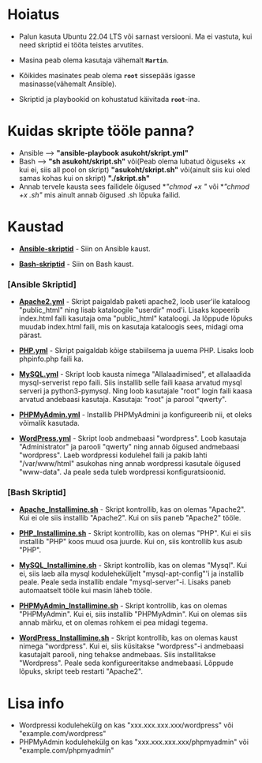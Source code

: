 # Hoiatus
* Palun kasuta Ubuntu 22.04 LTS või sarnast versiooni.
Ma ei vastuta, kui need skriptid ei tööta teistes arvutites.

* Masina peab olema kasutaja vähemalt **`Martin`**.
* Kõikides masinates peab olema **`root`** sissepääs igasse masinasse(vähemalt Ansible).
* Skriptid ja playbookid on kohustatud käivitada **`root`**-ina.

# Kuidas skripte tööle panna?
* Ansible --> **"ansible-playbook asukoht/skript.yml"**
* Bash --> **"sh asukoht/skript.sh"** või(Peab olema lubatud õiguseks +x kui ei, siis all pool on skript) **"asukoht/skript.sh"** või(ainult siis kui oled samas kohas kui on skript) **"./skript.sh"**
* Annab tervele kausta sees failidele õigused **"chmod +x *"** või **"chmod +x *.sh"** mis ainult annab õigused .sh lõpuka failid.

# Kaustad
* [__Ansible-skriptid__](https://github.com/CYAHUB/AHLS-Skriptid/tree/main/Ansible-skriptid) - Siin on Ansible kaust.

* [__Bash-skriptid__](https://github.com/CYAHUB/AHLS-Skriptid/tree/main/Bash-skriptid) - Siin on Bash kaust.

### [Ansible Skriptid]

* [__Apache2.yml__](https://github.com/CYAHUB/AHLS-Skriptid/blob/main/Ansible-skriptid/Apache2.yml) - Skript paigaldab paketi apache2, loob user'ile kataloog "public_html" ning lisab kataloogile "userdir" mod'i. Lisaks kopeerib index.html faili kasutaja oma "public_html" kataloogi. Ja lõppude lõpuks muudab index.html faili, mis on kasutaja kataloogis sees, midagi oma pärast.

* [__PHP.yml__](https://github.com/CYAHUB/AHLS-Skriptid/blob/main/Ansible-skriptid/PHP.yml) - Skript paigaldab kõige stabiilsema ja uuema PHP. Lisaks loob phpinfo.php faili ka. 

* [__MySQL.yml__](https://github.com/CYAHUB/AHLS-Skriptid/blob/main/Ansible-skriptid/MySQL.yml) - Skript loob kausta nimega "Allalaadimised", et allalaadida mysql-serverist repo faili. Siis installib selle faili kaasa arvatud mysql serveri ja python3-pymysql. Ning loob kasutajale "root" login faili kaasa arvatud andebaasi kasutaja. Kasutaja: "root" ja parool "qwerty".

* [__PHPMyAdmin.yml__](https://github.com/CYAHUB/AHLS-Skriptid/blob/main/Ansible-skriptid/PHPMyAdmin.yml) - Installib PHPMyAdmini ja konfigureerib nii, et oleks võimalik kasutada.

* [__WordPress.yml__](https://github.com/CYAHUB/AHLS-Skriptid/blob/main/Ansible-skriptid/WordPress.yml) - Skript loob andmebaasi "wordpress". Loob kasutaja "Administrator" ja parooli "qwerty" ning annab õigused andmebaasi "wordpress". Laeb wordpressi kodulehel faili ja pakib lahti "/var/www/html" asukohas ning annab wordpressi kasutale õigused "www-data". Ja peale seda tuleb wordpressi konfiguratsioonid.

### [Bash Skriptid]

* [__Apache_Installimine.sh__](https://github.com/CYAHUB/AHLS-Skriptid/blob/main/Bash-skriptid/Apache_Installimine.sh) - Skript kontrollib, kas on olemas "Apache2". Kui ei ole siis installib "Apache2". Kui on siis paneb "Apache2" tööle.

* [__PHP_Installimine.sh__](https://github.com/CYAHUB/AHLS-Skriptid/blob/main/Bash-skriptid/PHP_Installimine.sh) - Skript kontrollib, kas on olemas "PHP". Kui ei siis installib "PHP" koos muud osa juurde. Kui on, siis kontrollib kus asub "PHP".

* [__MySQL_Installimine.sh__](https://github.com/CYAHUB/AHLS-Skriptid/blob/main/Bash-skriptid/MySQL_Installimine.sh) - Skript kontrollib, kas on olemas "Mysql". Kui ei, siis laeb alla mysql koduleheküljelt "mysql-apt-config"'i ja installib peale. Peale seda installib endale "mysql-server"-i. Lisaks paneb automaatselt tööle kui masin läheb tööle.

* [__PHPMyAdmin_Installimine.sh__](https://github.com/CYAHUB/AHLS-Skriptid/blob/main/Bash-skriptid/PHPMyAdmin_Installimine.sh) - Skript kontrollib, kas on olemas "PHPMyAdmin". Kui ei, siis installib "PHPMyAdmin". Kui on olemas siis annab märku, et on olemas rohkem ei pea midagi tegema.

* [__WordPress_Installimine.sh__](https://github.com/CYAHUB/AHLS-Skriptid/blob/main/Bash-skriptid/WordPress_Installimine.sh) - Skript kontrollib, kas on olemas kaust nimega "wordpress". Kui ei, siis küsitakse "wordpress"-i andmebaasi kasutajalt parooli, ning tehakse andmebaas. Siis installitakse "Wordpress". Peale seda konfigureeritakse andmebaasi. Lõppude lõpuks, skript teeb restarti "Apache2".

# Lisa info

* Wordpressi kodulehekülg on kas "xxx.xxx.xxx.xxx/wordpress" või "example.com/wordpress"
* PHPMyAdmin kodulehekülg on kas "xxx.xxx.xxx.xxx/phpmyadmin" või "example.com/phpmyadmin"
